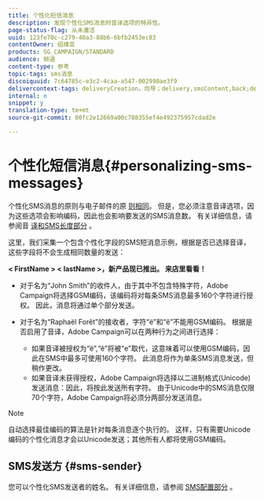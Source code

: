 ```yaml
---
title: 个性化短信消息
description: 发现个性化SMS消息时音译选项的特异性。
page-status-flag: 从未激活
uuid: 123fe70c-c279-40a3-88b6-6bfb2453ec83
contentOwner: 绍维亚
products: SG_CAMPAIGN/STANDARD
audience: 频道
content-type: 参考
topic-tags: sms消息
discoiquuid: 7c64785c-e3c2-4caa-a547-002990ae3f9
delivercontext-tags: deliveryCreation，向导；delivery,smsContent,back;delivery,smsContent,back
internal: n
snippet: y
translation-type: tm+mt
source-git-commit: 00fc2e12669a00c788355ef4e492375957cdad2e

---
```



# 个性化短信消息{#personalizing-sms-messages}

个性化SMS消息的原则与电子邮件的原 [则相同](../../designing/using/personalization.md#inserting-a-personalization-field)。 但是，您必须注意音译选项，因为这些选项会影响编码，因此也会影响要发送的SMS消息数。 有关详细信息，请参阅音 [译和SMS长度部分](../../administration/using/configuring-sms-channel.md#sms-encoding--length-and-transliteration) 。

这里，我们采集一个包含个性化字段的SMS短消息示例，根据是否已选择音译，这些字段将不会生成相同数量的发送：

**&lt; FirstName &gt; &lt; lastName &gt;，新产品现已推出。 来店里看看！**

* 对于名为“John Smith”的收件人，由于其中不包含特殊字符，Adobe Campaign将选择GSM编码，该编码将对每条SMS消息最多160个字符进行授权。 因此，消息将通过单个部分发送。
* 对于名为“Raphaël Forêt”的接收者，字符“ë”和“ê”不能用GSM编码。 根据是否启用了音译，Adobe Campaign可以在两种行为之间进行选择：

   * 如果音译被授权为“ë”,“ê”将被“e”取代，这意味着可以使用GSM编码，因此在SMS中最多可使用160个字符。 此消息将作为单条SMS消息发送，但稍作更改。
   * 如果音译未获得授权，Adobe Campaign将选择以二进制格式(Unicode)发送消息：因此，将按此发送所有字符。 由于Unicode中的SMS消息仅限70个字符，Adobe Campaign将必须分两部分发送消息。

>[!NOTE]
>
>自动选择最佳编码的算法是针对每条消息逐个执行的。 这样，只有需要Unicode编码的个性化消息才会以Unicode发送；其他所有人都将使用GSM编码。

## SMS发送方 {#sms-sender}

您可以个性化SMS发送者的姓名。 有关详细信息，请参阅 [SMS配置部分](../../administration/using/configuring-sms-channel.md#configuring-sms-properties) 。
